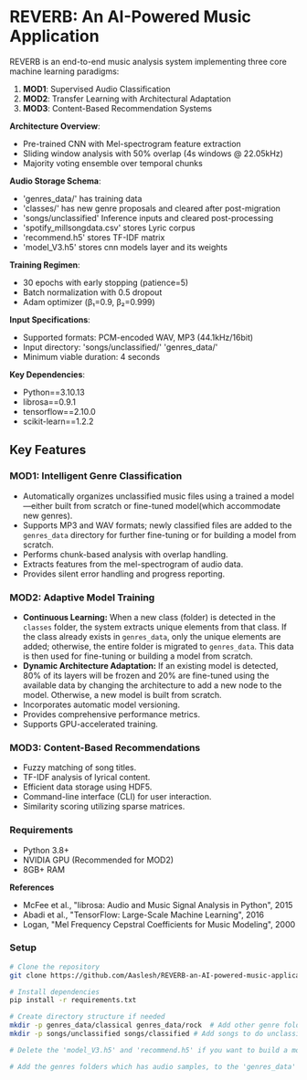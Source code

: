 # REVERB: An AI-Powered Music Application

REVERB is an end-to-end music analysis system implementing three core machine learning paradigms:
1. **MOD1**: Supervised Audio Classification
2. **MOD2**: Transfer Learning with Architectural Adaptation
3. **MOD3**: Content-Based Recommendation Systems

**Architecture Overview**:
- Pre-trained CNN with Mel-spectrogram feature extraction
- Sliding window analysis with 50% overlap (4s windows @ 22.05kHz)
- Majority voting ensemble over temporal chunks

**Audio Storage Schema**:
- 'genres_data/' has training data 
- 'classes/' has new genre proposals and cleared after post-migration
- 'songs/unclassified' Inference inputs and cleared post-processing
- 'spotify_millsongdata.csv' stores Lyric corpus
- 'recommend.h5' stores TF-IDF matrix
- 'model_V3.h5' stores cnn models layer and its weights

**Training Regimen**:
- 30 epochs with early stopping (patience=5)
- Batch normalization with 0.5 dropout
- Adam optimizer (β₁=0.9, β₂=0.999)

**Input Specifications**:
- Supported formats: PCM-encoded WAV, MP3 (44.1kHz/16bit)
- Input directory: 'songs/unclassified/' 'genres_data/'
- Minimum viable duration: 4 seconds

**Key Dependencies**:
- Python==3.10.13
- librosa==0.9.1
- tensorflow==2.10.0
- scikit-learn==1.2.2

## Key Features

### MOD1: Intelligent Genre Classification
- Automatically organizes unclassified music files using a trained a model—either built from scratch or fine-tuned model(which accommodate new genres).
- Supports MP3 and WAV formats; newly classified files are added to the `genres_data` directory for further fine-tuning or for building a model from scratch.
- Performs chunk-based analysis with overlap handling.
- Extracts features from the mel-spectrogram of audio data.
- Provides silent error handling and progress reporting.


### MOD2: Adaptive Model Training
- **Continuous Learning:** When a new class (folder) is detected in the `classes` folder, the system extracts unique elements from that class. If the class already exists in `genres_data`, only the unique elements are added; otherwise, the entire folder is migrated to `genres_data`. This data is then used for fine-tuning or building a model from scratch.
- **Dynamic Architecture Adaptation:** If an existing model is detected, 80% of its layers will be frozen and 20% are fine-tuned using the available data by changing the architecture to add a new node to the model. Otherwise, a new model is built from scratch.
- Incorporates automatic model versioning.
- Provides comprehensive performance metrics.
- Supports GPU-accelerated training.


### MOD3: Content-Based Recommendations
- Fuzzy matching of song titles.
- TF-IDF analysis of lyrical content.
- Efficient data storage using HDF5.
- Command-line interface (CLI) for user interaction.
- Similarity scoring utilizing sparse matrices.

### Requirements
- Python 3.8+
- NVIDIA GPU (Recommended for MOD2)
- 8GB+ RAM

**References**
- McFee et al., "librosa: Audio and Music Signal Analysis in Python", 2015
- Abadi et al., "TensorFlow: Large-Scale Machine Learning", 2016
- Logan, "Mel Frequency Cepstral Coefficients for Music Modeling", 2000

### Setup
```bash
# Clone the repository 
git clone https://github.com/Aaslesh/REVERB-an-AI-powered-music-application.git

# Install dependencies
pip install -r requirements.txt

# Create directory structure if needed
mkdir -p genres_data/classical genres_data/rock  # Add other genre folders(which has audio samples) as needed
mkdir -p songs/unclassified songs/classified # Add songs to do unclassified folder as needed which then will be classified according to their genre in 'songs/classified/<genres>'

# Delete the 'model_V3.h5' and 'recommend.h5' if you want to build a model according to your database 

# Add the genres folders which has audio samples, to the 'genres_data' and add the song lyrical data to 'spotify_millsongdata.csv'

